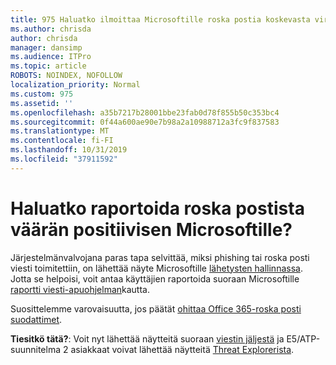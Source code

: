 ```yaml
---
title: 975 Haluatko ilmoittaa Microsoftille roska postia koskevasta virheellisestä positiivisesta?
ms.author: chrisda
author: chrisda
manager: dansimp
ms.audience: ITPro
ms.topic: article
ROBOTS: NOINDEX, NOFOLLOW
localization_priority: Normal
ms.custom: 975
ms.assetid: ''
ms.openlocfilehash: a35b7217b28001bbe23fab0d78f855b50c353bc4
ms.sourcegitcommit: 0f44a600ae90e7b98a2a10988712a3fc9f837583
ms.translationtype: MT
ms.contentlocale: fi-FI
ms.lasthandoff: 10/31/2019
ms.locfileid: "37911592"
---
```

# <a name="would-you-like-to-report-a-spam-false-positive-to-microsoft"></a>Haluatko raportoida roska postista väärän positiivisen Microsoftille?

Järjestelmänvalvojana paras tapa selvittää, miksi phishing tai roska posti viesti toimitettiin, on lähettää näyte Microsoftille [lähetysten hallinnassa](https://protection.office.com/reportsubmission). Jotta se helpoisi, voit antaa käyttäjien raportoida suoraan Microsoftille [raportti viesti-apuohjelman](https://appsource.microsoft.com/product/office/WA104381180?src=office&tab=Overview)kautta.

Suosittelemme varovaisuutta, jos päätät [ohittaa Office 365-roska posti suodattimet](https://docs.microsoft.com/exchange/troubleshoot/antispam/cautions-against-bypassing-spam-filters).

**Tiesitkö tätä?**: Voit nyt lähettää näytteitä suoraan [viestin jäljestä](https://protection.office.com/messagetrace) ja E5/ATP-suunnitelma 2 asiakkaat voivat lähettää näytteitä [Threat Explorerista](https://docs.microsoft.com/microsoft-365/security/office-365-security/threat-explorer).
